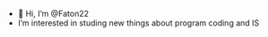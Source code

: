 - 👋 Hi, I’m @Faton22
- I’m interested in studing new things about program coding and IS

<!---
Faton22/Faton22 is a ✨ special ✨ repository because its `README.md` (this file) appears on your GitHub profile.
You can click the Preview link to take a look at your changes.
--->
